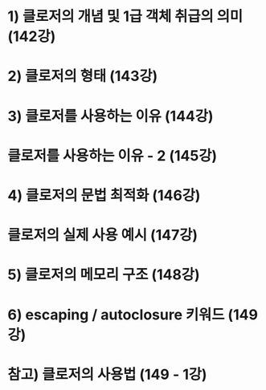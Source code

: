 # 1) 클로저의 개념 및 1급 객체 취급의 의미 (142강)
# 2) 클로저의 형태 (143강)
# 3) 클로저를 사용하는 이유 (144강)
# 클로저를 사용하는 이유 - 2 (145강)
# 4) 클로저의 문법 최적화 (146강)
# 클로저의 실제 사용 예시 (147강)
# 5) 클로저의 메모리 구조 (148강)
# 6) escaping / autoclosure 키워드 (149강)
# 참고) 클로저의 사용법 (149 - 1강)
